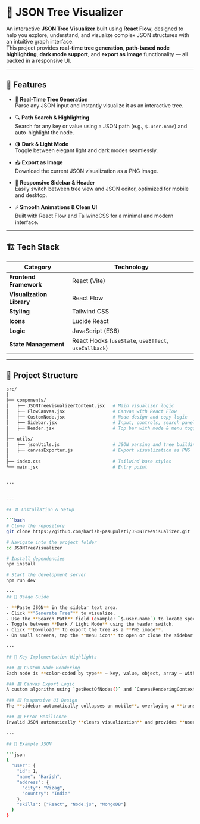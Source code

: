 # 🌳 JSON Tree Visualizer

An interactive **JSON Tree Visualizer** built using **React Flow**, designed to help you explore, understand, and visualize complex JSON structures with an intuitive graph interface.  
This project provides **real-time tree generation**, **path-based node highlighting**, **dark mode support**, and **export as image** functionality — all packed in a responsive UI.

---

## 🚀 Features

- 🧩 **Real-Time Tree Generation**  
  Parse any JSON input and instantly visualize it as an interactive tree.

- 🔍 **Path Search & Highlighting**  
  Search for any key or value using a JSON path (e.g., `$.user.name`) and auto-highlight the node.

- 🌗 **Dark & Light Mode**  
  Toggle between elegant light and dark modes seamlessly.

- 📤 **Export as Image**  
  Download the current JSON visualization as a PNG image.

- 📱 **Responsive Sidebar & Header**  
  Easily switch between tree view and JSON editor, optimized for mobile and desktop.

- ⚡ **Smooth Animations & Clean UI**  
  Built with React Flow and TailwindCSS for a minimal and modern interface.

---

## 🏗️ Tech Stack

| Category | Technology |
|-----------|-------------|
| **Frontend Framework** | React (Vite) |
| **Visualization Library** | React Flow |
| **Styling** | Tailwind CSS |
| **Icons** | Lucide React |
| **Logic** | JavaScript (ES6) |
| **State Management** | React Hooks (`useState`, `useEffect`, `useCallback`) |

---

## 📂 Project Structure


```bash
src/
│
├── components/
│   ├── JSONTreeVisualizerContent.jsx   # Main visualizer logic
│   ├── FlowCanvas.jsx                  # Canvas with React Flow
│   ├── CustomNode.jsx                  # Node design and copy logic
│   ├── Sidebar.jsx                     # Input, controls, search panel
│   ├── Header.jsx                      # Top bar with mode & menu toggle
│
├── utils/
│   ├── jsonUtils.js                    # JSON parsing and tree building
│   ├── canvasExporter.js               # Export visualization as PNG
│
├── index.css                           # Tailwind base styles
└── main.jsx                            # Entry point


---


---

## ⚙️ Installation & Setup

```bash
# Clone the repository
git clone https://github.com/harish-pasupuleti/JSONTreeVisualizer.git

# Navigate into the project folder
cd JSONTreeVisualizer

# Install dependencies
npm install

# Start the development server
npm run dev

---
## 🎯 Usage Guide

- **Paste JSON** in the sidebar text area.  
- Click **"Generate Tree"** to visualize.  
- Use the **Search Path** field (example: `$.user.name`) to locate specific nodes.  
- Toggle between **Dark / Light Mode** using the header switch.  
- Click **Download** to export the tree as a **PNG image**.  
- On small screens, tap the **menu icon** to open or close the sidebar.  

---

## 🧠 Key Implementation Highlights

### 🟩 Custom Node Rendering
Each node is **color-coded by type** — key, value, object, array — with **smooth animations** and **copy-to-clipboard path support**.

### 🟦 Canvas Export Logic
A custom algorithm using `getRectOfNodes()` and `CanvasRenderingContext2D` ensures the **entire tree (including edges, nodes, and colors)** is accurately captured in exported images.

### 🟨 Responsive UI Design
The **sidebar automatically collapses on mobile**, overlaying a **transparent black background** for focus on controls.

### 🟥 Error Resilience
Invalid JSON automatically **clears visualization** and provides **user-friendly error feedback**.

---

## 💾 Example JSON

```json
{
  "user": {
    "id": 1,
    "name": "Harish",
    "address": {
      "city": "Vizag",
      "country": "India"
    },
    "skills": ["React", "Node.js", "MongoDB"]
  }
}
